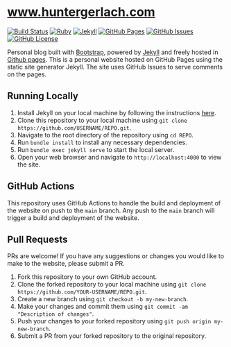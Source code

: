 # www.huntergerlach.com

[![Build Status](https://secure.travis-ci.org/jekyller/sustain.png?branch=gh-pages)](http://travis-ci.org/jekyller/sustain)
[![Ruby](https://img.shields.io/badge/ruby-2.4.2-blue.svg?style=flat)](http://travis-ci.org/jekyller/sustain)
[![Jekyll](https://img.shields.io/badge/jekyll-3.6.2-blue.svg?style=flat)](http://travis-ci.org/jekyller/sustain)
[![GitHub Pages](https://img.shields.io/static/v1?label=GitHub+Pages&message=enabled&color=brightgreen)](https://pages.github.com/)
[![GitHub Issues](https://img.shields.io/static/v1?label=GitHub+Issues&message=comments&color=purple)](https://github.com/HunterGerlach/www.huntergerlach.com/issues)
[![GitHub License](https://img.shields.io/github/license/HunterGerlach/www.huntergerlach.com.svg)](https://github.com/HunterGerlach/www.huntergerlach.com/blob/main/LICENSE)

Personal blog built with [Bootstrap](http://getbootstrap.com/), powered by [Jekyll](http://jekyllrb.com/) and freely
hosted in [Github pages](https://pages.github.com/).
This is a personal website hosted on GitHub Pages using the static site generator Jekyll. The site uses GitHub Issues to serve comments on the pages.

## Running Locally

1. Install Jekyll on your local machine by following the instructions [here](https://jekyllrb.com/docs/installation/).
2. Clone this repository to your local machine using `git clone https://github.com/USERNAME/REPO.git`.
3. Navigate to the root directory of the repository using `cd REPO`.
4. Run `bundle install` to install any necessary dependencies.
5. Run `bundle exec jekyll serve` to start the local server.
6. Open your web browser and navigate to `http://localhost:4000` to view the site.

## GitHub Actions

This repository uses GitHub Actions to handle the build and deployment of the website on push to the `main` branch. Any push to the `main` branch will trigger a build and deployment of the website.

## Pull Requests

PRs are welcome! If you have any suggestions or changes you would like to make to the website, please submit a PR.

1. Fork this repository to your own GitHub account.
2. Clone the forked repository to your local machine using `git clone https://github.com/YOUR-USERNAME/REPO.git`.
3. Create a new branch using `git checkout -b my-new-branch`.
4. Make your changes and commit them using `git commit -am "Description of changes"`.
5. Push your changes to your forked repository using `git push origin my-new-branch`.
6. Submit a PR from your forked repository to the original repository.

